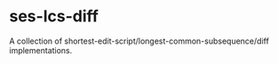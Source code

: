 ses-lcs-diff
============

A collection of shortest-edit-script/longest-common-subsequence/diff implementations.
